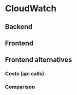 # CloudWatch

## Backend

## Frontend

## Frontend alternatives

### Costs (api calls)

### Comparison